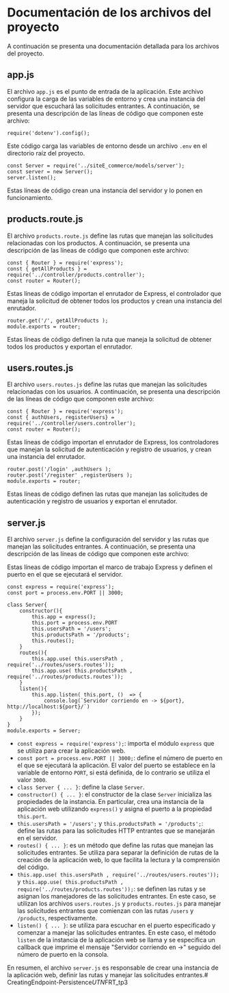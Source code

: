 # Documentación de los archivos del proyecto

A continuación se presenta una documentación detallada para los archivos del proyecto.

## app.js

El archivo `app.js` es el punto de entrada de la aplicación. Este archivo configura la carga de las variables de entorno y crea una instancia del servidor que escuchará las solicitudes entrantes. A continuación, se presenta una descripción de las líneas de código que componen este archivo:

```
require('dotenv').config();
```

Este código carga las variables de entorno desde un archivo `.env` en el directorio raíz del proyecto.

```
const Server = require('../siteE_commerce/models/server');
const server = new Server();
server.listen();
```

Estas líneas de código crean una instancia del servidor y lo ponen en funcionamiento.

## products.route.js

El archivo `products.route.js` define las rutas que manejan las solicitudes relacionadas con los productos. A continuación, se presenta una descripción de las líneas de código que componen este archivo:

```
const { Router } = require('express');
const { getAllProducts } = require('../controller/products.controller');
const router = Router();
```

Estas líneas de código importan el enrutador de Express, el controlador que maneja la solicitud de obtener todos los productos y crean una instancia del enrutador.

```
router.get('/', getAllProducts );
module.exports = router;
```

Estas líneas de código definen la ruta que maneja la solicitud de obtener todos los productos y exportan el enrutador.

## users.routes.js

El archivo `users.routes.js` define las rutas que manejan las solicitudes relacionadas con los usuarios. A continuación, se presenta una descripción de las líneas de código que componen este archivo:

```
const { Router } = require('express');
const { authUsers, registerUsers} = require('../controller/users.controller');
const router = Router();
```

Estas líneas de código importan el enrutador de Express, los controladores que manejan la solicitud de autenticación y registro de usuarios, y crean una instancia del enrutador.

```
router.post('/login' ,authUsers );
router.post('/register' ,registerUsers );
module.exports = router;
```

Estas líneas de código definen las rutas que manejan las solicitudes de autenticación y registro de usuarios y exportan el enrutador.

## server.js

El archivo `server.js` define la configuración del servidor y las rutas que manejan las solicitudes entrantes. A continuación, se presenta una descripción de las líneas de código que componen este archivo:

Estas líneas de código importan el marco de trabajo Express y definen el puerto en el que se ejecutará el servidor.

```
const express = require('express');
const port = process.env.PORT || 3000;

class Server{
    constructor(){
        this.app = express();
        this.port = process.env.PORT
        this.usersPath = '/users';
        this.productsPath = '/products';
        this.routes();
    }
    routes(){     
        this.app.use( this.usersPath , require('../routes/users.routes'));
        this.app.use( this.productsPath , require('../routes/products.routes'));
    }
    listen(){        
        this.app.listen( this.port, ()  => {
            console.log(`Servidor corriendo en -> ${port}, http://localhost:${port}/`)
        });
    }
}
module.exports = Server;
```

- `const express = require('express');`: importa el módulo `express` que se utiliza para crear la aplicación web.
- `const port = process.env.PORT || 3000;`: define el número de puerto en el que se ejecutará la aplicación. El valor del puerto se establece en la variable de entorno `PORT`, si está definida, de lo contrario se utiliza el valor `3000`.
- `class Server { ... }`: define la clase `Server`.
- `constructor() { ... }`: el constructor de la clase `Server` inicializa las propiedades de la instancia. En particular, crea una instancia de la aplicación web utilizando `express()` y asigna el puerto a la propiedad `this.port`.
- `this.usersPath = '/users';` y `this.productsPath = '/products';`: define las rutas para las solicitudes HTTP entrantes que se manejarán en el servidor.
- `routes() { ... }`: es un método que define las rutas que manejan las solicitudes entrantes. Se utiliza para separar la definición de rutas de la creación de la aplicación web, lo que facilita la lectura y la comprensión del código.
- `this.app.use( this.usersPath , require('../routes/users.routes'));` y `this.app.use( this.productsPath , require('../routes/products.routes'));`: se definen las rutas y se asignan los manejadores de las solicitudes entrantes. En este caso, se utilizan los archivos `users.routes.js` y `products.routes.js` para manejar las solicitudes entrantes que comienzan con las rutas `/users` y `/products`, respectivamente.
- `listen() { ... }`: se utiliza para escuchar en el puerto especificado y comenzar a manejar las solicitudes entrantes. En este caso, el método `listen` de la instancia de la aplicación web se llama y se especifica un callback que imprime el mensaje "Servidor corriendo en ->" seguido del número de puerto en la consola.

En resumen, el archivo `server.js` es responsable de crear una instancia de la aplicación web, definir las rutas y manejar las solicitudes entrantes.#   C r e a t i n g E n d p o i n t - P e r s i s t e n c e _ U T N _ F R T _ t p 3  
 